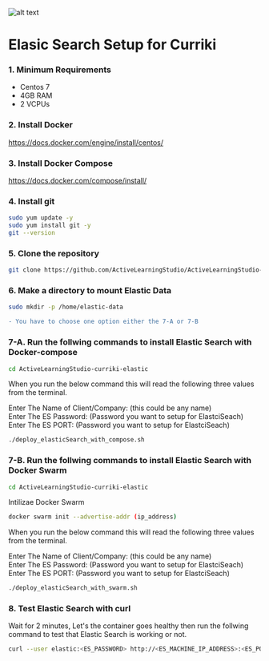 
![alt text](https://media-exp1.licdn.com/dms/image/C4E0BAQGHz5tVcY2sig/company-logo_200_200/0/1614025520839?e=2159024400&v=beta&t=aRrXcdgxt8I_A6bwCSro-Il6czD2MEZFAnNbfpcYdqQ)

# Elasic Search Setup for Curriki

### 1. Minimum Requirements

* Centos 7  
* 4GB RAM  
* 2 VCPUs  

### 2. Install Docker

https://docs.docker.com/engine/install/centos/

### 3. Install Docker Compose

https://docs.docker.com/compose/install/

### 4. Install git

```bash
sudo yum update -y  
sudo yum install git -y  
git --version    
``` 
### 5. Clone the repository

```bash
git clone https://github.com/ActiveLearningStudio/ActiveLearningStudio-curriki-elastic.git
```
### 6. Make a directory to mount Elastic Data

```bash
sudo mkdir -p /home/elastic-data
``` 

```diff
- You have to choose one option either the 7-A or 7-B
```

### 7-A. Run the follwing commands to install Elastic Search with Docker-compose  

```bash
cd ActiveLearningStudio-curriki-elastic
```
When you run the below command this will read the following three values from the terminal.  
  
Enter The Name of Client/Company: (this could be any name)  
Enter The ES Password: (Password you want to setup for ElastciSeach)  
Enter The ES PORT: (Password you want to setup for ElastciSeach)  

```bash
./deploy_elasticSearch_with_compose.sh
```

### 7-B. Run the follwing commands to install Elastic Search  with Docker Swarm

```bash
cd ActiveLearningStudio-curriki-elastic
```

Intilizae Docker Swarm  

```bash
docker swarm init --advertise-addr (ip_address)
```
When you run the below command this will read the following three values from the terminal.  
   
Enter The Name of Client/Company: (this could be any name)  
Enter The ES Password: (Password you want to setup for ElastciSeach)  
Enter The ES PORT: (Password you want to setup for ElastciSeach)  

```bash
./deploy_elasticSearch_with_swarm.sh
```


### 8. Test Elastic Search with curl

Wait for 2 minutes, Let's the container goes healthy then run the follwing command to test that Elastic Search is working or not.

```bash
curl --user elastic:<ES_PASSWORD> http://<ES_MACHINE_IP_ADDRESS>:<ES_PORT>
```